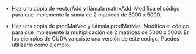 * Haz una copia de vectorAdd y llámala matrixAdd. Modifica el código para que
implemente la suma de 2 matrices de 5000 x 5000.

* Haz una copia de prodMatVec y llámala prodMatMat. Modifica el código para que
implemente la multiplicación de 2 matrices de 5000 x 5000. En los ejemplos de CUDA
ya existe una versión de este código. Puedes utilizarlo como ejemplo.
